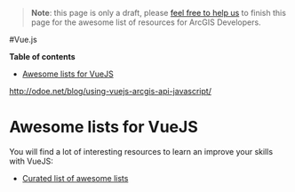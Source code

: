 > **Note**: this page is only a draft, please [feel free to help us](https://github.com/hhkaos/awesome-arcgis#contributions) to finish this page for the awesome list of resources for ArcGIS Developers.

#Vue.js
<!-- START doctoc generated TOC please keep comment here to allow auto update -->
<!-- DON'T EDIT THIS SECTION, INSTEAD RE-RUN doctoc TO UPDATE -->
**Table of contents**

- [Awesome lists for VueJS](#awesome-lists-for-vuejs)

<!-- END doctoc generated TOC please keep comment here to allow auto update -->

http://odoe.net/blog/using-vuejs-arcgis-api-javascript/

# Awesome lists for VueJS
You will find a lot of interesting resources to learn an improve your skills
with VueJS:
* [Curated list of awesome lists](https://github.com/sindresorhus/awesome)
